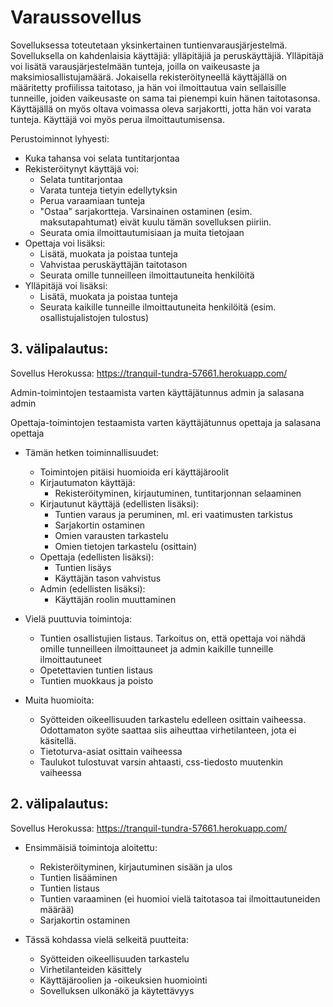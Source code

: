 # Varaussovellus

Sovelluksessa toteutetaan yksinkertainen tuntienvarausjärjestelmä. Sovelluksella on kahdenlaisia käyttäjiä: ylläpitäjiä ja peruskäyttäjiä. Ylläpitäjä voi lisätä varausjärjestelmään tunteja, joilla on vaikeusaste ja maksimiosallistujamäärä. Jokaisella rekisteröityneellä käyttäjällä on määritetty profiilissa taitotaso, ja hän voi ilmoittautua vain sellaisille tunneille, joiden vaikeusaste on sama tai pienempi kuin hänen taitotasonsa. Käyttäjällä on myös oltava voimassa oleva sarjakortti, jotta hän voi varata tunteja. Käyttäjä voi myös perua ilmoittautumisensa.

Perustoiminnot lyhyesti:
- Kuka tahansa voi selata tuntitarjontaa
- Rekisteröitynyt käyttäjä voi:
  - Selata tuntitarjontaa
  - Varata tunteja tietyin edellytyksin
  - Perua varaamiaan tunteja
  - "Ostaa" sarjakortteja. Varsinainen ostaminen (esim. maksutapahtumat) eivät kuulu tämän sovelluksen piiriin.
  - Seurata omia ilmoittautumisiaan ja muita tietojaan
- Opettaja voi lisäksi:
  - Lisätä, muokata ja poistaa tunteja
  - Vahvistaa peruskäyttäjän taitotason
  - Seurata omille tunneilleen ilmoittautuneita henkilöitä
- Ylläpitäjä voi lisäksi:
  - Lisätä, muokata ja poistaa tunteja
  - Seurata kaikille tunneille ilmoittautuneita henkilöitä (esim. osallistujalistojen tulostus) 

## 3. välipalautus:

Sovellus Herokussa:
https://tranquil-tundra-57661.herokuapp.com/

Admin-toimintojen testaamista varten käyttäjätunnus admin ja salasana admin

Opettaja-toimintojen testaamista varten käyttäjätunnus opettaja ja salasana opettaja

- Tämän hetken toiminnallisuudet:
  - Toimintojen pitäisi huomioida eri käyttäjäroolit
  - Kirjautumaton käyttäjä:
    - Rekisteröityminen, kirjautuminen, tuntitarjonnan selaaminen
  - Kirjautunut käyttäjä (edellisten lisäksi):
    - Tuntien varaus ja peruminen, ml. eri vaatimusten tarkistus
    - Sarjakortin ostaminen
    - Omien varausten tarkastelu
    - Omien tietojen tarkastelu (osittain)
  - Opettaja (edellisten lisäksi):
    - Tuntien lisäys
    - Käyttäjän tason vahvistus
  - Admin (edellisten lisäksi):
    - Käyttäjän roolin muuttaminen

- Vielä puuttuvia toimintoja:
  - Tuntien osallistujien listaus. Tarkoitus on, että opettaja voi nähdä omille tunneilleen ilmoittauneet ja admin kaikille tunneille ilmoittautuneet
  - Opetettavien tuntien listaus
  - Tuntien muokkaus ja poisto

- Muita huomioita:
  - Syötteiden oikeellisuuden tarkastelu edelleen osittain vaiheessa. Odottamaton syöte saattaa siis aiheuttaa virhetilanteen, jota ei käsitellä.
  - Tietoturva-asiat osittain vaiheessa
  - Taulukot tulostuvat varsin ahtaasti, css-tiedosto muutenkin vaiheessa

## 2. välipalautus:

Sovellus Herokussa:
https://tranquil-tundra-57661.herokuapp.com/

- Ensimmäisiä toimintoja aloitettu:
  - Rekisteröityminen, kirjautuminen sisään ja ulos
  - Tuntien lisääminen
  - Tuntien listaus
  - Tuntien varaaminen (ei huomioi vielä taitotasoa tai ilmoittautuneiden määrää)
  - Sarjakortin ostaminen

- Tässä kohdassa vielä selkeitä puutteita:
  - Syötteiden oikeellisuuden tarkastelu
  - Virhetilanteiden käsittely
  - Käyttäjäroolien ja -oikeuksien huomiointi
  - Sovelluksen ulkonäkö ja käytettävyys
